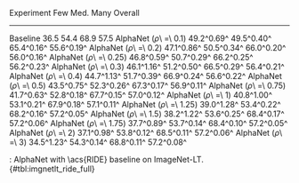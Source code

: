 Experiment                     Few        Med.        Many     Overall
-------------------     ----------  ----------  ----------  ----------
Baseline                      36.5        54.4        68.9        57.5
AlphaNet (_ρ_\ =\ 0.1)  49.2^0.69^  49.5^0.40^  65.4^0.16^  55.6^0.19^
AlphaNet (_ρ_\ =\ 0.2)  47.1^0.86^  50.5^0.34^  66.0^0.20^  56.0^0.16^
AlphaNet (_ρ_\ =\ 0.25) 46.8^0.59^  50.7^0.29^  66.2^0.25^  56.2^0.23^
AlphaNet (_ρ_\ =\ 0.3)  46.1^1.16^  51.2^0.50^  66.5^0.29^  56.4^0.21^
AlphaNet (_ρ_\ =\ 0.4)  44.7^1.13^  51.7^0.39^  66.9^0.24^  56.6^0.22^
AlphaNet (_ρ_\ =\ 0.5)  43.5^0.75^  52.3^0.26^  67.3^0.17^  56.9^0.11^
AlphaNet (_ρ_\ =\ 0.75) 41.7^0.63^  52.8^0.18^  67.7^0.15^  57.0^0.12^
AlphaNet (_ρ_\ =\ 1)    40.8^1.00^  53.1^0.21^  67.9^0.18^  57.1^0.11^
AlphaNet (_ρ_\ =\ 1.25) 39.0^1.28^  53.4^0.22^  68.2^0.16^  57.2^0.05^
AlphaNet (_ρ_\ =\ 1.5)  38.2^1.22^  53.6^0.25^  68.4^0.17^  57.2^0.06^
AlphaNet (_ρ_\ =\ 1.75) 37.7^0.89^  53.7^0.14^  68.4^0.10^  57.2^0.05^
AlphaNet (_ρ_\ =\ 2)    37.1^0.98^  53.8^0.12^  68.5^0.11^  57.2^0.06^
AlphaNet (_ρ_\ =\ 3)    34.5^1.23^  54.3^0.14^  68.8^0.11^  57.2^0.08^

: AlphaNet with \acs{RIDE} baseline on ImageNet-LT. {#tbl:imgnetlt_ride_full}
